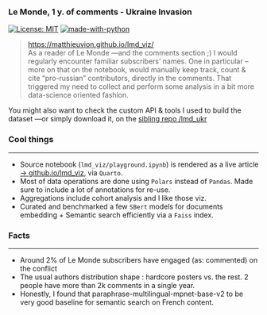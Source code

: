 ### Le Monde, 1 y. of comments - Ukraine Invasion
[![License: MIT](https://img.shields.io/badge/License-MIT-yellow.svg)](https://opensource.org/licenses/MIT)
[![made-with-python](https://img.shields.io/badge/Made%20with-Python-1f425f.svg)](https://www.python.org/)

>  https://matthieuvion.github.io/lmd_viz/ <br> 
As a reader of Le Monde —and the comments section ;) I would regularly encounter familiar subscribers’ names. One in particular –more on that on the notebook, would manually keep track, count & cite “pro-russian” contributors, directly in the comments. That triggered my need to collect and perform some analysis in a bit more data-science oriented fashion.<br>

You might also want to check the custom API & tools I used to build the dataset —or simply download it, on the [sibling repo /lmd_ukr](https://github.com/matthieuvion/lmd_ukr)


### Cool things
---
- Source notebook (`lmd_viz/playground.ipynb`) is rendered as a live article [-> github.io/lmd_viz](https://matthieuvion.github.io/lmd_viz/), via `Quarto`.
- Most of data operations are done using `Polars` instead of `Pandas`. Made sure to include a lot of annotations for re-use.
- Aggregations include cohort analysis and I like those viz.
- Curated and benchmarked a few `SBert` models for documents embedding + Semantic search efficiently via a `Faiss` index.

### Facts
---
- Around 2% of Le Monde subscribers have engaged (as: commented) on the conflict
- The usual authors distribution shape : hardcore posters vs. the rest. 2 people have more than 2k comments in a single year.
- Honestly, I found that paraphrase-multilingual-mpnet-base-v2 to be very good baseline for semantic search on French content.
